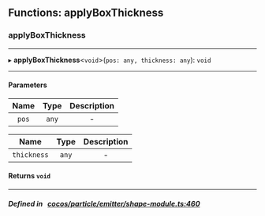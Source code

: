 ## Functions: applyBoxThickness

### applyBoxThickness


___
▸ **applyBoxThickness**<`void`\>(`pos: any, thickness: any`): `void`
___


#### Parameters

| Name | Type | Description |
| :------: | :------: | :------: |
| `pos` | `any` | - |

| Name | Type | Description |
| :------: | :------: | :------: |
| `thickness` | `any` | - |


#### Returns `void` 
___


##### Defined in &nbsp;   [cocos/particle/emitter/shape-module.ts:460](https://github.com/cocos-creator/engine/blob/c7bf6b8a9/cocos/particle/emitter/shape-module.ts#L460)&nbsp;
